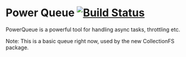 Power Queue [![Build Status](https://travis-ci.org/CollectionFS/Meteor-powerqueue.png?branch=master)](https://travis-ci.org/CollectionFS/Meteor-powerqueue)
=========

PowerQueue is a powerful tool for handling async tasks, throttling etc.

Note: This is a basic queue right now, used by the new CollectionFS package.